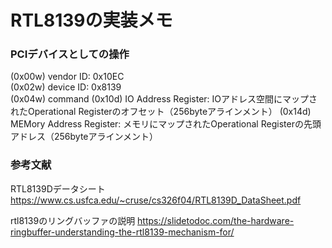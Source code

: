 # RTL8139の実装メモ


### PCIデバイスとしての操作
(0x00w) vendor ID: 0x10EC  
(0x02w) device ID: 0x8139  
(0x04w) command
(0x10d) IO Address Register: IOアドレス空間にマップされたOperational Registerのオフセット（256byteアラインメント）
(0x14d) MEMory Address Register: メモリにマップされたOperational Registerの先頭アドレス（256byteアラインメント）


### 参考文献
RTL8139Dデータシート  
https://www.cs.usfca.edu/~cruse/cs326f04/RTL8139D_DataSheet.pdf  

rtl8139のリングバッファの説明
https://slidetodoc.com/the-hardware-ringbuffer-understanding-the-rtl8139-mechanism-for/

